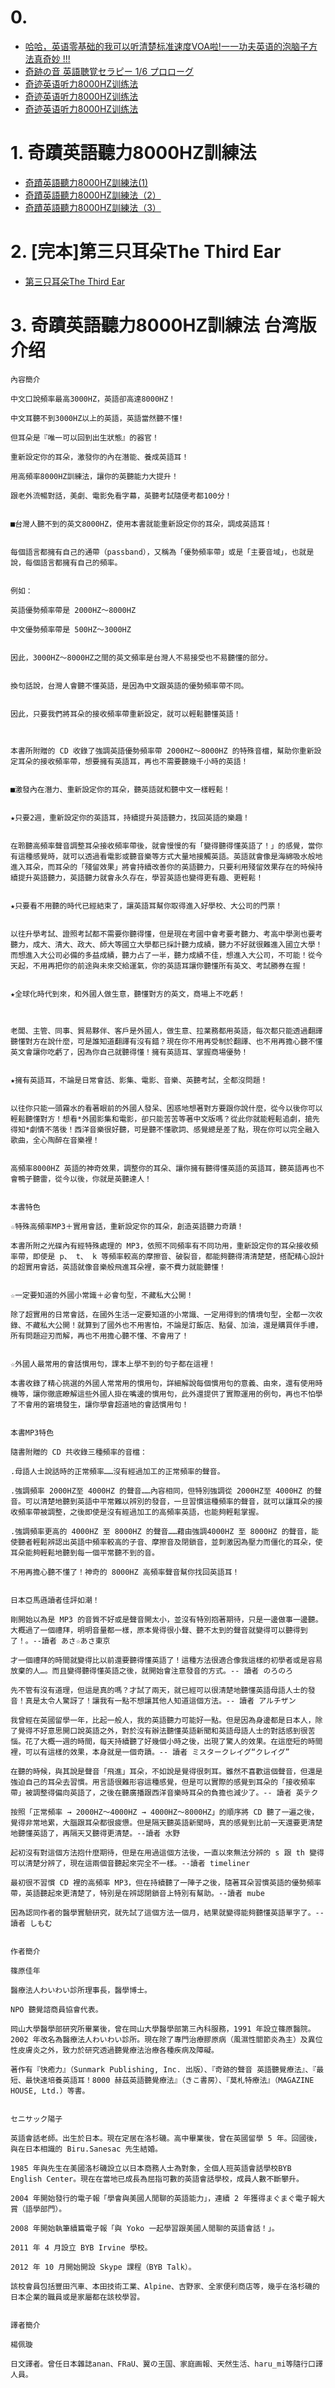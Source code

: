 # 0.
- [哈哈，英语零基础的我可以听清楚标准速度VOA啦!一一功夫英语的泡脑子方法真奇妙 !!!](https://www.jianshu.com/p/1044666c2cda)
- [奇跡の音 英語聴覚セラピー 1/6 プロローグ](https://www.audible.com/pd/1-6-Audiobook/B07T1MRSB1)
- [奇迹英语听力8000HZ训练法](https://item.jd.com/68060072156.html)
- [奇迹英语听力8000HZ训练法](https://search.dangdang.com/?key=%C6%E6%BC%A3%D3%A2%D3%EF%CC%FD%C1%A68000HZ%D1%B5%C1%B7%B7%A8&act=input)
- [奇迹英语听力8000HZ训练法](https://product.dangdang.com/1609323766.html)

# 1. 奇蹟英語聽力8000HZ訓練法
- [奇蹟英語聽力8000HZ訓練法(1)](https://www.ximalaya.com/waiyu/21743363/)
- [奇蹟英語聽力8000HZ訓練法（2）](https://www.ximalaya.com/waiyu/21743710/p2/)
- [奇蹟英語聽力8000HZ訓練法（3）](https://www.ximalaya.com/waiyu/21744017/)

# 2. [完本]第三只耳朵The Third Ear
- [第三只耳朵The Third Ear](https://www.ximalaya.com/waiyu/39239524/)

# 3. 奇蹟英語聽力8000HZ訓練法 台湾版 介绍
```
內容簡介

中文口說頻率最高3000HZ，英語卻高達8000HZ！

中文耳聽不到3000HZ以上的英語，英語當然聽不懂!

但耳朵是『唯一可以回到出生狀態』的器官！

重新設定你的耳朵，激發你的內在潛能、養成英語耳！

用高頻率8000HZ訓練法，讓你的英聽能力大提升！

跟老外流暢對話，美劇、電影免看字幕，英聽考試隨便考都100分！


■台灣人聽不到的英文8000HZ，使用本書就能重新設定你的耳朵，調成英語耳！


每個語言都擁有自己的通帶（passband），又稱為「優勢頻率帶」或是「主要音域」，也就是說，每個語言都擁有自己的頻率。


例如：

英語優勢頻率帶是 2000HZ～8000HZ

中文優勢頻率帶是 500HZ～3000HZ


因此，3000HZ～8000HZ之間的英文頻率是台灣人不易接受也不易聽懂的部分。


換句話說，台灣人會聽不懂英語，是因為中文跟英語的優勢頻率帶不同。


因此，只要我們將耳朵的接收頻率帶重新設定，就可以輕鬆聽懂英語！

 

本書所附贈的 CD 收錄了強調英語優勢頻率帶 2000HZ～8000HZ 的特殊音檔，幫助你重新設定耳朵的接收頻率帶，想要擁有英語耳，再也不需要聽幾千小時的英語！


■激發內在潛力、重新設定你的耳朵，聽英語就和聽中文一樣輕鬆！


★只要2週，重新設定你的英語耳，持續提升英語聽力，找回英語的樂趣！


在聆聽高頻率聲音調整耳朵接收頻率帶後，就會慢慢的有「變得聽得懂英語了！」的感覺，當你有這種感覺時，就可以透過看電影或聽音樂等方式大量地接觸英語。英語就會像是海綿吸水般地進入耳朵，而耳朵的「殘留效果」將會持續改善你的英語聽力，只要利用殘留效果存在的時候持續提升英語聽力，英語聽力就會永久存在，學習英語也變得更有趣、更輕鬆！


★只要看不用聽的時代已經結束了，讓英語耳幫你取得進入好學校、大公司的門票！


以往升學考試、證照考試都不需要你聽得懂，但是現在考國中會考要考聽力、考高中學測也要考聽力，成大、清大、政大、師大等國立大學都已採計聽力成績，聽力不好就很難進入國立大學！而想進入大公司必備的多益成績，聽力占了一半，聽力成績不佳，想進入大公司，不可能！從今天起，不用再把你的前途與未來交給運氣，你的英語耳讓你聽懂所有英文、考試勝券在握！


★全球化時代到來，和外國人做生意，聽懂對方的英文，商場上不吃虧！

 

老闆、主管、同事、貿易夥伴、客戶是外國人，做生意、拉業務都用英語，每次都只能透過翻譯聽懂對方在說什麼，可是誰知道翻譯有沒有錯？現在你不用再受制於翻譯、也不用再擔心聽不懂英文會讓你吃虧了，因為你自己就聽得懂！擁有英語耳、掌握商場優勢！


★擁有英語耳，不論是日常會話、影集、電影、音樂、英聽考試，全都沒問題！


以往你只能一頭霧水的看著眼前的外國人發呆、困惑地想著對方要跟你說什麼，從今以後你可以輕鬆聽懂對方！想看*外國影集和電影，卻只能苦苦等著中文版嗎？從此你就能輕鬆追劇，搶先得知*劇情不落後！西洋音樂很好聽，可是聽不懂歌詞、感覺總是差了點，現在你可以完全融入歌曲，全心陶醉在音樂裡！


高頻率8000HZ 英語的神奇效果，調整你的耳朵、讓你擁有聽得懂英語的英語耳，聽英語再也不會鴨子聽雷，從今以後，你就是英聽達人！


本書特色

☆特殊高頻率MP3＋實用會話，重新設定你的耳朵，創造英語聽力奇蹟！

本書所附之光碟內有經特殊處理的 MP3，依照不同頻率有不同功用，重新設定你的耳朵接收頻率帶，即使是 p、 t、 k 等頻率較高的摩擦音、破裂音，都能夠聽得清清楚楚，搭配精心設計的超實用會話，英語就像音樂般飛進耳朵裡，豪不費力就能聽懂！


☆一定要知道的外國小常識＋必會句型，不藏私大公開！

除了超實用的日常會話，在國外生活一定要知道的小常識、一定用得到的情境句型，全都一次收錄、不藏私大公開！就算到了國外也不用害怕，不論是訂飯店、點餐、加油，還是購買伴手禮，所有問題迎刃而解，再也不用擔心聽不懂、不會用了！


☆外國人最常用的會話慣用句，課本上學不到的句子都在這裡！

本書收錄了精心挑選的外國人常常用的慣用句，詳細解說每個慣用句的意義、由來，還有使用時機等，讓你徹底瞭解這些外國人掛在嘴邊的慣用句，此外還提供了實際運用的例句，再也不怕學了不會用的窘境發生，讓你學會超道地的會話慣用句！


本書MP3特色

隨書附贈的 CD 共收錄三種頻率的音檔：

.母語人士說話時的正常頻率……沒有經過加工的正常頻率的聲音。

.強調頻率 2000HZ至 4000HZ 的聲音……內容相同，但特別強調從 2000HZ至 4000HZ 的聲音。可以清楚地聽到英語中平常難以辨別的發音，一旦習慣這種頻率的聲音，就可以讓耳朵的接收頻率帶被調整，之後即使是沒有經過加工的高頻率英語，也能夠輕鬆掌握。

.強調頻率更高的 4000HZ 至 8000HZ 的聲音……藉由強調4000HZ 至 8000HZ 的聲音，能使聽者輕鬆辨認出英語中頻率較高的子音、摩擦音及閉鎖音，並刺激因為壓力而僵化的耳朵，使耳朵能夠輕鬆地聽到每一個平常聽不到的音。

不用再擔心聽不懂了！神奇的 8000HZ 高頻率聲音幫你找回英語耳！


日本亞馬遜讀者佳評如潮！

剛開始以為是 MP3 的音質不好或是聲音開太小，並沒有特別抱著期待，只是一邊做事一邊聽。大概過了一個禮拜，明明音量都一樣，原本覺得很小聲、聽不太到的聲音就變得可以聽得到了！。--讀者 あさ☆あさ東京

才一個禮拜的時間就變得比以前還要聽得懂英語了！這種方法很適合像我這樣的初學者或是容易放棄的人…。而且變得聽得懂英語之後，就開始會注意發音的方式。-- 讀者 のろのろ

先不管有沒有道理，但這是真的嗎？才試了兩天，就已經可以很清楚地聽懂英語母語人士的發音！真是太令人驚訝了！讓我有一點不想讓其他人知道這個方法。-- 讀者 アルチザン

我曾經在英國留學一年，比起一般人，我的英語聽力可能好一點。但是因為身邊都是日本人，除了覺得不好意思開口說英語之外，對於沒有辦法聽懂英語新聞和英語母語人士的對話感到很苦惱。花了大概一週的時間，每天持續聽了好幾個小時之後，出現了驚人的效果。在這麼短的時間裡，可以有這樣的效果，本身就是一個奇蹟。-- 讀者 ミスタークレイグ“クレイグ”

在聽的時候，與其說是聲音「飛進」耳朵，不如說是覺得很刺耳。雖然不喜歡這個聲音，但還是強迫自己的耳朵去習慣。用言語很難形容這種感覺，但是可以實際的感覺到耳朵的「接收頻率帶」被調整得偏向英語了，之後在聽廣播跟西洋音樂時耳朵的負擔也減少了。-- 讀者 英テク

按照「正常頻率 → 2000HZ～4000HZ → 4000HZ～8000HZ」的順序將 CD 聽了一遍之後，覺得非常地累，大腦跟耳朵都很疲憊。但是隔天聽英語新聞時，真的感覺到比前一天還要更清楚地聽懂英語了，再隔天又聽得更清楚。--讀者 水野

起初沒有對這個方法抱什麼期待，但是在用過這個方法後，一直以來無法分辨的 s 跟 th 變得可以清楚分辨了，現在這兩個音聽起來完全不一樣。--讀者 timeliner

最初很不習慣 CD 裡的高頻率 MP3，但在持續聽了一陣子之後，隨著耳朵習慣英語的優勢頻率帶，英語聽起來更清楚了，特別是在辨認閉鎖音上特別有幫助。--讀者 mube

因為認同作者的醫學實驗研究，就先試了這個方法一個月，結果就變得能夠聽懂英語單字了。--讀者 しもむ


作者簡介

篠原佳年

醫療法人わいわい診所理事長，醫學博士。

NPO 聽覺諮商員協會代表。

岡山大學醫學部研究所畢業後，曾在岡山大學醫學部第三內科服務，1991 年設立篠原醫院。2002 年改名為醫療法人わいわい診所。現在除了專門治療膠原病（風濕性關節炎為主）及異位性皮膚炎之外，致力於研究透過聽覺療法治療各種疾病及障礙。

著作有『快癒力』（Sunmark Publishing, Inc. 出版）、『奇跡的聲音 英語聽覺療法』、『最短、最快速培養英語耳！8000 赫茲英語聽覺療法』（きこ書房）、『莫札特療法』（MAGAZINE HOUSE, Ltd.）等書。


セニサック陽子

英語會話老師。出生於日本。現在定居在洛杉磯。高中畢業後，曾在英國留學 5 年。回國後，與在日本相識的 Biru.Sanesac 先生結婚。

1985 年與先生在美國洛杉磯設立以日本商務人士為對象，全個人班英語會話學校BYB English Center。現在在當地已成長為屈指可數的英語會話學校，成員人數不斷攀升。

2004 年開始發行的電子報「學會與美國人閒聊的英語能力」，連續 2 年獲得まぐまぐ電子報大賞（語學部門）。

2008 年開始執筆續篇電子報「與 Yoko 一起學習跟美國人閒聊的英語會話！」。

2011 年 4 月設立 BYB Irvine 學校。

2012 年 10 月開始開設 Skype 課程（BYB Talk）。

該校會員包括豐田汽車、本田技術工業、Alpine、吉野家、全家便利商店等，幾乎在洛杉磯的日本企業的職員或是家屬都在該校學習。


譯者簡介

楊佩璇

日文譯者。曾任日本雜誌anan、FRaU、翼の王国、家庭画報、天然生活、haru_mi等隨行口譯人員。

```
